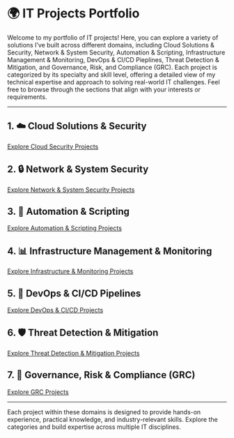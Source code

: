# 🌍 IT Projects Portfolio

Welcome to my portfolio of IT projects! Here, you can explore a variety of solutions I’ve built across different domains, including Cloud Solutions & Security, Network & System Security, Automation & Scripting, Infrastructure Management & Monitoring, DevOps & CI/CD Pieplines, Threat Detection & Mitigation, and Governance, Risk, and Compliance (GRC). Each project is categorized by its specialty and skill level, offering a detailed view of my technical expertise and approach to solving real-world IT challenges. Feel free to browse through the sections that align with your interests or requirements.

---

## 1. ☁️ Cloud Solutions & Security
  [Explore Cloud Security Projects](./cloud-security.md)

## 2. 🔒 Network & System Security
  [Explore Network & System Security Projects](./network-security.md)

## 3. 🤖 Automation & Scripting
  [Explore Automation & Scripting Projects](./automation-scripting.md)

## 4. 📊 Infrastructure Management & Monitoring
   [Explore Infrastructure & Monitoring Projects](./infrastructure-monitoring.md)

## 5. 🚀 DevOps & CI/CD Pipelines
  [Explore DevOps & CI/CD Projects](./devops-ci-cd.md)

## 6. 🛡️ Threat Detection & Mitigation
  [Explore Threat Detection & Mitigation Projects](./threat-detection.md)

## 7. 📜 Governance, Risk & Compliance (GRC)
  [Explore GRC Projects](./grc.md)

---

Each project within these domains is designed to provide hands-on experience, practical knowledge, and industry-relevant skills. Explore the categories and build expertise across multiple IT disciplines.
